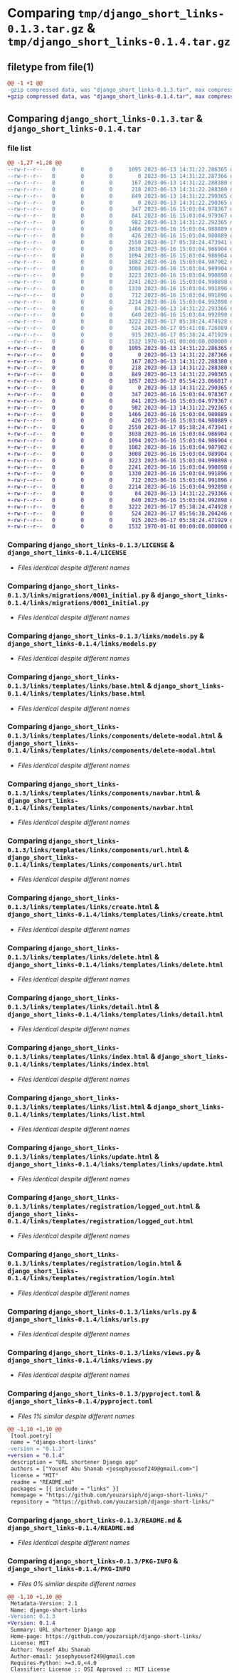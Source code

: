 # Comparing `tmp/django_short_links-0.1.3.tar.gz` & `tmp/django_short_links-0.1.4.tar.gz`

## filetype from file(1)

```diff
@@ -1 +1 @@
-gzip compressed data, was "django_short_links-0.1.3.tar", max compression
+gzip compressed data, was "django_short_links-0.1.4.tar", max compression
```

## Comparing `django_short_links-0.1.3.tar` & `django_short_links-0.1.4.tar`

### file list

```diff
@@ -1,27 +1,28 @@
--rw-r--r--   0        0        0     1095 2023-06-13 14:31:22.286365 django_short_links-0.1.3/LICENSE
--rw-r--r--   0        0        0        0 2023-06-13 14:31:22.287366 django_short_links-0.1.3/links/__init__.py
--rw-r--r--   0        0        0      167 2023-06-13 14:31:22.288380 django_short_links-0.1.3/links/admin.py
--rw-r--r--   0        0        0      218 2023-06-13 14:31:22.288380 django_short_links-0.1.3/links/apps.py
--rw-r--r--   0        0        0      849 2023-06-13 14:31:22.290365 django_short_links-0.1.3/links/migrations/0001_initial.py
--rw-r--r--   0        0        0        0 2023-06-13 14:31:22.290365 django_short_links-0.1.3/links/migrations/__init__.py
--rw-r--r--   0        0        0      347 2023-06-16 15:03:04.978367 django_short_links-0.1.3/links/mixins.py
--rw-r--r--   0        0        0      841 2023-06-16 15:03:04.979367 django_short_links-0.1.3/links/models.py
--rw-r--r--   0        0        0      982 2023-06-13 14:31:22.292365 django_short_links-0.1.3/links/templates/links/base.html
--rw-r--r--   0        0        0     1466 2023-06-16 15:03:04.980889 django_short_links-0.1.3/links/templates/links/components/delete-modal.html
--rw-r--r--   0        0        0      426 2023-06-16 15:03:04.980889 django_short_links-0.1.3/links/templates/links/components/messages.html
--rw-r--r--   0        0        0     2550 2023-06-17 05:38:24.473941 django_short_links-0.1.3/links/templates/links/components/navbar.html
--rw-r--r--   0        0        0     3038 2023-06-16 15:03:04.986904 django_short_links-0.1.3/links/templates/links/components/url.html
--rw-r--r--   0        0        0     1094 2023-06-16 15:03:04.986904 django_short_links-0.1.3/links/templates/links/create.html
--rw-r--r--   0        0        0     1082 2023-06-16 15:03:04.987902 django_short_links-0.1.3/links/templates/links/delete.html
--rw-r--r--   0        0        0     3008 2023-06-16 15:03:04.989904 django_short_links-0.1.3/links/templates/links/detail.html
--rw-r--r--   0        0        0     3223 2023-06-16 15:03:04.990898 django_short_links-0.1.3/links/templates/links/index.html
--rw-r--r--   0        0        0     2241 2023-06-16 15:03:04.990898 django_short_links-0.1.3/links/templates/links/list.html
--rw-r--r--   0        0        0     1330 2023-06-16 15:03:04.991896 django_short_links-0.1.3/links/templates/links/update.html
--rw-r--r--   0        0        0      712 2023-06-16 15:03:04.991896 django_short_links-0.1.3/links/templates/registration/logged_out.html
--rw-r--r--   0        0        0     2214 2023-06-16 15:03:04.992898 django_short_links-0.1.3/links/templates/registration/login.html
--rw-r--r--   0        0        0       84 2023-06-13 14:31:22.293366 django_short_links-0.1.3/links/tests.py
--rw-r--r--   0        0        0      640 2023-06-16 15:03:04.992898 django_short_links-0.1.3/links/urls.py
--rw-r--r--   0        0        0     3222 2023-06-17 05:38:24.474928 django_short_links-0.1.3/links/views.py
--rw-r--r--   0        0        0      524 2023-06-17 05:41:08.726089 django_short_links-0.1.3/pyproject.toml
--rw-r--r--   0        0        0      915 2023-06-17 05:38:24.471929 django_short_links-0.1.3/README.md
--rw-r--r--   0        0        0     1532 1970-01-01 00:00:00.000000 django_short_links-0.1.3/PKG-INFO
+-rw-r--r--   0        0        0     1095 2023-06-13 14:31:22.286365 django_short_links-0.1.4/LICENSE
+-rw-r--r--   0        0        0        0 2023-06-13 14:31:22.287366 django_short_links-0.1.4/links/__init__.py
+-rw-r--r--   0        0        0      167 2023-06-13 14:31:22.288380 django_short_links-0.1.4/links/admin.py
+-rw-r--r--   0        0        0      218 2023-06-13 14:31:22.288380 django_short_links-0.1.4/links/apps.py
+-rw-r--r--   0        0        0      849 2023-06-13 14:31:22.290365 django_short_links-0.1.4/links/migrations/0001_initial.py
+-rw-r--r--   0        0        0     1057 2023-06-17 05:54:23.066017 django_short_links-0.1.4/links/migrations/0002_url_user_alter_url_token_alter_url_url.py
+-rw-r--r--   0        0        0        0 2023-06-13 14:31:22.290365 django_short_links-0.1.4/links/migrations/__init__.py
+-rw-r--r--   0        0        0      347 2023-06-16 15:03:04.978367 django_short_links-0.1.4/links/mixins.py
+-rw-r--r--   0        0        0      841 2023-06-16 15:03:04.979367 django_short_links-0.1.4/links/models.py
+-rw-r--r--   0        0        0      982 2023-06-13 14:31:22.292365 django_short_links-0.1.4/links/templates/links/base.html
+-rw-r--r--   0        0        0     1466 2023-06-16 15:03:04.980889 django_short_links-0.1.4/links/templates/links/components/delete-modal.html
+-rw-r--r--   0        0        0      426 2023-06-16 15:03:04.980889 django_short_links-0.1.4/links/templates/links/components/messages.html
+-rw-r--r--   0        0        0     2550 2023-06-17 05:38:24.473941 django_short_links-0.1.4/links/templates/links/components/navbar.html
+-rw-r--r--   0        0        0     3038 2023-06-16 15:03:04.986904 django_short_links-0.1.4/links/templates/links/components/url.html
+-rw-r--r--   0        0        0     1094 2023-06-16 15:03:04.986904 django_short_links-0.1.4/links/templates/links/create.html
+-rw-r--r--   0        0        0     1082 2023-06-16 15:03:04.987902 django_short_links-0.1.4/links/templates/links/delete.html
+-rw-r--r--   0        0        0     3008 2023-06-16 15:03:04.989904 django_short_links-0.1.4/links/templates/links/detail.html
+-rw-r--r--   0        0        0     3223 2023-06-16 15:03:04.990898 django_short_links-0.1.4/links/templates/links/index.html
+-rw-r--r--   0        0        0     2241 2023-06-16 15:03:04.990898 django_short_links-0.1.4/links/templates/links/list.html
+-rw-r--r--   0        0        0     1330 2023-06-16 15:03:04.991896 django_short_links-0.1.4/links/templates/links/update.html
+-rw-r--r--   0        0        0      712 2023-06-16 15:03:04.991896 django_short_links-0.1.4/links/templates/registration/logged_out.html
+-rw-r--r--   0        0        0     2214 2023-06-16 15:03:04.992898 django_short_links-0.1.4/links/templates/registration/login.html
+-rw-r--r--   0        0        0       84 2023-06-13 14:31:22.293366 django_short_links-0.1.4/links/tests.py
+-rw-r--r--   0        0        0      640 2023-06-16 15:03:04.992898 django_short_links-0.1.4/links/urls.py
+-rw-r--r--   0        0        0     3222 2023-06-17 05:38:24.474928 django_short_links-0.1.4/links/views.py
+-rw-r--r--   0        0        0      524 2023-06-17 05:56:38.204246 django_short_links-0.1.4/pyproject.toml
+-rw-r--r--   0        0        0      915 2023-06-17 05:38:24.471929 django_short_links-0.1.4/README.md
+-rw-r--r--   0        0        0     1532 1970-01-01 00:00:00.000000 django_short_links-0.1.4/PKG-INFO
```

### Comparing `django_short_links-0.1.3/LICENSE` & `django_short_links-0.1.4/LICENSE`

 * *Files identical despite different names*

### Comparing `django_short_links-0.1.3/links/migrations/0001_initial.py` & `django_short_links-0.1.4/links/migrations/0001_initial.py`

 * *Files identical despite different names*

### Comparing `django_short_links-0.1.3/links/models.py` & `django_short_links-0.1.4/links/models.py`

 * *Files identical despite different names*

### Comparing `django_short_links-0.1.3/links/templates/links/base.html` & `django_short_links-0.1.4/links/templates/links/base.html`

 * *Files identical despite different names*

### Comparing `django_short_links-0.1.3/links/templates/links/components/delete-modal.html` & `django_short_links-0.1.4/links/templates/links/components/delete-modal.html`

 * *Files identical despite different names*

### Comparing `django_short_links-0.1.3/links/templates/links/components/navbar.html` & `django_short_links-0.1.4/links/templates/links/components/navbar.html`

 * *Files identical despite different names*

### Comparing `django_short_links-0.1.3/links/templates/links/components/url.html` & `django_short_links-0.1.4/links/templates/links/components/url.html`

 * *Files identical despite different names*

### Comparing `django_short_links-0.1.3/links/templates/links/create.html` & `django_short_links-0.1.4/links/templates/links/create.html`

 * *Files identical despite different names*

### Comparing `django_short_links-0.1.3/links/templates/links/delete.html` & `django_short_links-0.1.4/links/templates/links/delete.html`

 * *Files identical despite different names*

### Comparing `django_short_links-0.1.3/links/templates/links/detail.html` & `django_short_links-0.1.4/links/templates/links/detail.html`

 * *Files identical despite different names*

### Comparing `django_short_links-0.1.3/links/templates/links/index.html` & `django_short_links-0.1.4/links/templates/links/index.html`

 * *Files identical despite different names*

### Comparing `django_short_links-0.1.3/links/templates/links/list.html` & `django_short_links-0.1.4/links/templates/links/list.html`

 * *Files identical despite different names*

### Comparing `django_short_links-0.1.3/links/templates/links/update.html` & `django_short_links-0.1.4/links/templates/links/update.html`

 * *Files identical despite different names*

### Comparing `django_short_links-0.1.3/links/templates/registration/logged_out.html` & `django_short_links-0.1.4/links/templates/registration/logged_out.html`

 * *Files identical despite different names*

### Comparing `django_short_links-0.1.3/links/templates/registration/login.html` & `django_short_links-0.1.4/links/templates/registration/login.html`

 * *Files identical despite different names*

### Comparing `django_short_links-0.1.3/links/urls.py` & `django_short_links-0.1.4/links/urls.py`

 * *Files identical despite different names*

### Comparing `django_short_links-0.1.3/links/views.py` & `django_short_links-0.1.4/links/views.py`

 * *Files identical despite different names*

### Comparing `django_short_links-0.1.3/pyproject.toml` & `django_short_links-0.1.4/pyproject.toml`

 * *Files 1% similar despite different names*

```diff
@@ -1,10 +1,10 @@
 [tool.poetry]
 name = "django-short-links"
-version = "0.1.3"
+version = "0.1.4"
 description = "URL shortener Django app"
 authors = ["Yousef Abu Shanab <josephyousef249@gmail.com>"]
 license = "MIT"
 readme = "README.md"
 packages = [{ include = "links" }]
 homepage = "https://github.com/youzarsiph/django-short-links/"
 repository = "https://github.com/youzarsiph/django-short-links/"
```

### Comparing `django_short_links-0.1.3/README.md` & `django_short_links-0.1.4/README.md`

 * *Files identical despite different names*

### Comparing `django_short_links-0.1.3/PKG-INFO` & `django_short_links-0.1.4/PKG-INFO`

 * *Files 0% similar despite different names*

```diff
@@ -1,10 +1,10 @@
 Metadata-Version: 2.1
 Name: django-short-links
-Version: 0.1.3
+Version: 0.1.4
 Summary: URL shortener Django app
 Home-page: https://github.com/youzarsiph/django-short-links/
 License: MIT
 Author: Yousef Abu Shanab
 Author-email: josephyousef249@gmail.com
 Requires-Python: >=3.9,<4.0
 Classifier: License :: OSI Approved :: MIT License
```

